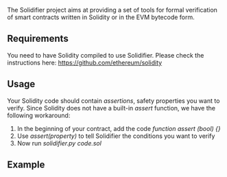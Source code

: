 The Solidifier project aims at providing a set of tools for formal verification
of smart contracts written in Solidity or in the EVM bytecode form.

## Requirements
You need to have Solidity compiled to use Solidifier.
Please check the instructions here:
https://github.com/ethereum/solidity

## Usage
Your Solidity code should contain _assertions_, safety
properties you want to verify. Since Solidity does not have
a built-in _assert_ function, we have the following workaround:

1. In the beginning of your contract, add the code _function assert (bool) {}_
2. Use _assert(property)_ to tell Solidifier the conditions you want to verify
3. Now run _solidifier.py code.sol_

## Example
